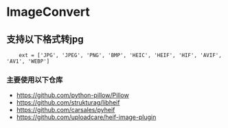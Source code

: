 # ImageConvert

## 支持以下格式转jpg
```commandline
    ext = ['JPG', 'JPEG', 'PNG', 'BMP', 'HEIC', 'HEIF', 'HIF', 'AVIF', 'AV1', 'WEBP']
```

### 主要使用以下仓库

* https://github.com/python-pillow/Pillow
* https://github.com/strukturag/libheif
* https://github.com/carsales/pyheif
* https://github.com/uploadcare/heif-image-plugin